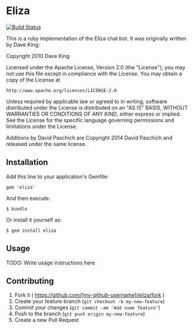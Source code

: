 # Eliza

[![Build Status](https://travis-ci.org/dpassage/eliza.svg?branch=master)](https://travis-ci.org/dpassage/eliza)

This is a ruby implementation of the Eliza chat bot. It was originally
written by Dave King:

  Copyright 2010 Dave King

  Licensed under the Apache License, Version 2.0 (the "License");
  you may not use this file except in compliance with the License.
  You may obtain a copy of the License at
  
    http://www.apache.org/licenses/LICENSE-2.0
    
  Unless required by applicable law or agreed to in writing, software
  distributed under the License is distributed on an "AS IS" BASIS,
  WITHOUT WARRANTIES OR CONDITIONS OF ANY KIND, either express or implied.
  See the License for the specific language governing permissions and
  limitations under the License. 

Additions by David Paschich are Copyright 2014 David Paschich and released
under the same license.

## Installation

Add this line to your application's Gemfile:

    gem 'eliza'

And then execute:

    $ bundle

Or install it yourself as:

    $ gem install eliza

## Usage

TODO: Write usage instructions here

## Contributing

1. Fork it ( https://github.com/[my-github-username]/eliza/fork )
2. Create your feature branch (`git checkout -b my-new-feature`)
3. Commit your changes (`git commit -am 'Add some feature'`)
4. Push to the branch (`git push origin my-new-feature`)
5. Create a new Pull Request
